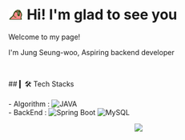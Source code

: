 <h1><img src="https://github.com/iamericanartist/SlackMojis/blob/master/Emojis/slowparrot.gif" width="30"/> Hi! I'm glad to see you</h1>
<p> Welcome to my page! </p>
<p> I'm Jung Seung-woo, Aspiring backend developer</p><br>
<p>
 ## ▎🛠 Tech Stacks <br><br>
 - Algorithm : 
 <img alt="JAVA" src="https://img.shields.io/badge/-JAVA-critical?style=flat-square&logo=JAVA&logoColor=white" /><br>
 - BackEnd : 
 <img alt="Spring Boot" src="https://img.shields.io/badge/-Spring Boot-brightgreen?style=flat-square&logo=springboot&logoColor=white" />
 <img alt="MySQL" src="https://img.shields.io/badge/-MySQL-informational?style=flat-square&logo=MySQL&logoColor=white" /><br>
</p>


<img align="right" width="50%" src="https://github-readme-stats.vercel.app/api?username=jsw6701&show_icons=true&theme=purple">
